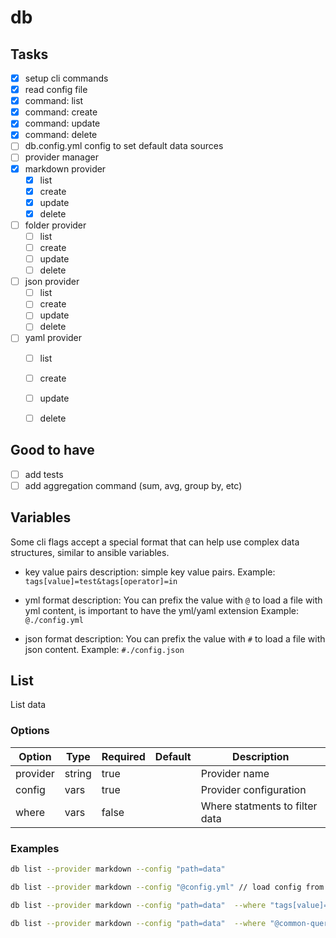 # db

## Tasks

- [x] setup cli commands
- [x] read config file
- [x] command: list
- [x] command: create
- [x] command: update
- [x] command: delete
- [ ] db.config.yml config to set default data sources
- [ ] provider manager
- [x] markdown provider 
    - [x] list 
    - [x] create 
    - [x] update 
    - [x] delete
- [ ] folder provider 
    - [ ] list 
    - [ ] create 
    - [ ] update 
    - [ ] delete 
- [ ] json provider 
    - [ ] list 
    - [ ] create 
    - [ ] update 
    - [ ] delete
- [ ] yaml provider 
    - [ ] list 
    - [ ] create 
    - [ ] update 
    - [ ] delete


## Good to have

- [ ]  add tests
- [ ]  add aggregation command (sum, avg, group by, etc)

## Variables

Some cli flags accept a special format that can help use complex data structures, similar to ansible variables.

- key value pairs
    description: simple key value pairs.
    Example: `tags[value]=test&tags[operator]=in`

- yml format
    description: You can prefix the value with `@` to load a file with yml content, is important to have the yml/yaml extension
    Example: `@./config.yml`

- json format
    description: You can prefix the value with `#` to load a file with json content.
    Example: `#./config.json`

## List

List data

### Options

| Option | Type | Required | Default | Description |
| --- | --- | --- | --- | --- |
| provider | string | true |  | Provider name |
| config | vars | true |  | Provider configuration |
| where | vars | false |  | Where statments to filter data |

### Examples

```zsh
db list --provider markdown --config "path=data" 

```

```zsh
db list --provider markdown --config "@config.yml" // load config from file $PWD/config.yml

```

```zsh
db list --provider markdown --config "path=data"  --where "tags[value]=test&tags[operator]=in"
```

```zsh
db list --provider markdown --config "path=data"  --where "@common-queries/in-progress.yml"
```

